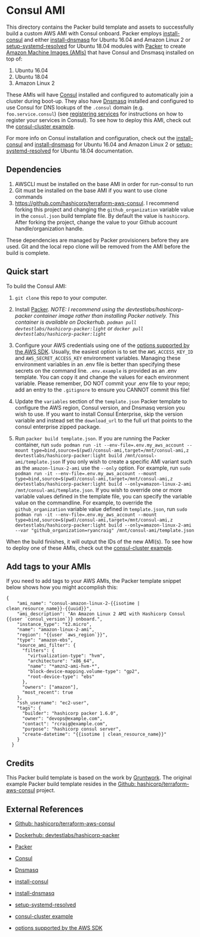 # Consul AMI

This directory contains the Packer build template and assets to successfully build a custom AWS AMI with Consul onboard. Packer employs [install-consul](https://github.com/hashicorp/terraform-aws-consul/tree/master/modules/install-consul) and 
either [install-dnsmasq](https://github.com/hashicorp/terraform-aws-consul/tree/master/modules/install-dnsmasq) for Ubuntu 16.04 and Amazon Linux 2 or [setup-systemd-resolved](https://github.com/hashicorp/terraform-aws-consul/tree/master/modules/setup-systemd-resolved) for Ubuntu 18.04 modules with [Packer](https://www.packer.io/) to create [Amazon Machine 
Images (AMIs)](http://docs.aws.amazon.com/AWSEC2/latest/UserGuide/AMIs.html) that have Consul and Dnsmasq installed on 
top of:
 
1. Ubuntu 16.04
1. Ubuntu 18.04
1. Amazon Linux 2

These AMIs will have [Consul](https://www.consul.io/) installed and configured to automatically join a cluster during 
boot-up. They also have [Dnsmasq](http://www.thekelleys.org.uk/dnsmasq/doc.html) installed and configured to use 
Consul for DNS lookups of the `.consul` domain (e.g. `foo.service.consul`) (see [registering 
services](https://www.consul.io/intro/getting-started/services.html) for instructions on how to register your services
in Consul). To see how to deploy this AMI, check out the [consul-cluster example](https://github.com/hashicorp/terraform-aws-consul/tree/master/examples/root-example). 

For more info on Consul installation and configuration, check out the 
[install-consul](https://github.com/hashicorp/terraform-aws-consul/tree/master/modules/install-consul) and [install-dnsmasq](https://github.com/hashicorp/terraform-aws-consul/tree/master/modules/install-dnsmasq) for Ubuntu 16.04 and Amazon Linux 2 or [setup-systemd-resolved](https://github.com/hashicorp/terraform-aws-consul/tree/master/modules/setup-systemd-resolved) for Ubuntu 18.04 documentation.

## Dependencies
1. AWSCLI must be installed on the base AMI in order for run-consul to run
1. Git must be installed on the base AMI if you want to use clone commands
1. https://github.com/hashicorp/terraform-aws-consul. I recommend forking this project and changing the `github_organization` variable value in the `consul.json` build template file. By default the value is `hashicorp`. After forking the project, change the value to your Github account handle/organization handle.

These dependencies are managed by Packer provisioners before they are used. Git and the local repo clone will be removed from the AMI before the build is complete.

## Quick start

To build the Consul AMI:

1. `git clone` this repo to your computer.

1. Install [Packer](https://www.packer.io/). *NOTE: I recommend using the devtestlabs/hashicorp-packer container image rather than installing Packer natively. This container is available on Dockerhub. `podman pull devtestlabs/hashicorp-packer:light` or `docker pull devtestlabs/hashicorp-packer:light`*

1. Configure your AWS credentials using one of the [options supported by the AWS SDK](http://docs.aws.amazon.com/sdk-for-java/v1/developer-guide/credentials.html). Usually, the easiest option is to set the `AWS_ACCESS_KEY_ID` and `AWS_SECRET_ACCESS_KEY` environment variables. Managing these environment variables in an .env file is better than specifying these secrets on the command line. `.env.example` is provided as an .env template. You can copy it and change the values for each environment variable. Please remember, DO NOT commit your .env file to your repo; add an entry to the `.gitignore` to ensure you CANNOT commit this file!

1. Update the `variables` section of the `template.json` Packer template to configure the AWS region, Consul version, and
   Dnsmasq version you wish to use. If you want to install Consul Enterprise, skip the version variable and instead set 
   the `download_url` to the full url that points to the consul enterprise zipped package.

1. Run `packer build template.json`. If you are running the Packer container, run `sudo podman run -it --env-file=.env.my_aws_account --mount type=bind,source=$(pwd)/consul-ami,target=/mnt/consul-ami,z devtestlabs/hashicorp-packer:light build /mnt/consul-ami/template.json`
If you only wish to create a specific AMI variant such as the `amazon-linux-2-ami` use the `--only` option. For example, run `sudo podman run -it --env-file=.env.my_aws_account --mount type=bind,source=$(pwd)/consul-ami,target=/mnt/consul-ami,z devtestlabs/hashicorp-packer:light build --only=amazon-linux-2-ami /mnt/consul-ami/template.json`. If you wish to override one or more variable values defined in the template file, you can specify the variable value on the commandline. For example, to override the `github_organization` variable value defined in `template.json`, run `sudo podman run -it --env-file=.env.my_aws_account --mount type=bind,source=$(pwd)/consul-ami,target=/mnt/consul-ami,z devtestlabs/hashicorp-packer:light build --only=amazon-linux-2-ami --var "github_organization=ryancraig" /mnt/consul-ami/template.json`

When the build finishes, it will output the IDs of the new AMI(s). To see how to deploy one of these AMIs, check out the
[consul-cluster example](https://github.com/hashicorp/terraform-aws-consul/tree/master/examples/root-example).

## Add tags to your AMIs
If you need to add tags to your AWS AMIs, the Packer template snippet below shows how you might accomplish this:

```
{
    "ami_name": "consul-amazon-linux-2-{{isotime | clean_resource_name}}-{{uuid}}",
    "ami_description": "An Amazon Linux 2 AMI with Hashicorp Consul {{user `consul_version`}} onboard.",
    "instance_type": "t2.micro",
    "name": "amazon-linux-2-ami",
    "region": "{{user `aws_region`}}",
    "type": "amazon-ebs",
    "source_ami_filter": {
      "filters": {
        "virtualization-type": "hvm",
        "architecture": "x86_64",
        "name": "*amzn2-ami-hvm-*",
        "block-device-mapping.volume-type": "gp2",
        "root-device-type": "ebs"
      },
      "owners": ["amazon"],
      "most_recent": true
    },
    "ssh_username": "ec2-user",
    "tags": {
      "builder": "hashicorp packer 1.6.0",
      "owner": "devops@example.com",
      "contact": "rcraig@example.com",
      "purpose": "hashicorp consul server",
      "create-datetime": "{{isotime | clean_resource_name}}"
    }
  }
```

## Credits
This Packer build template is based on the work by [Gruntwork](www.gruntwork.io). The original example Packer build template resides in the [Github: hashicorp/terraform-aws-consul](https://github.com/hashicorp/terraform-aws-consul) project.

## External References

* [Github: hashicorp/terraform-aws-consul](https://github.com/hashicorp/terraform-aws-consul)

* [Dockerhub: devtestlabs/hashicorp-packer](https://hub.docker.com/repository/docker/devtestlabs/hashicorp-packer)

* [Packer](https://www.packer.io/)

* [Consul](https://www.consul.io/)

* [Dnsmasq](http://www.thekelleys.org.uk/dnsmasq/doc.html)

* [install-consul](https://github.com/hashicorp/terraform-aws-consul/tree/master/modules/install-consul)

* [install-dnsmasq](https://github.com/hashicorp/terraform-aws-consul/tree/master/modules/install-dnsmasq)

* [setup-systemd-resolved](https://github.com/hashicorp/terraform-aws-consul/tree/master/modules/setup-systemd-resolved)

* [consul-cluster example](https://github.com/hashicorp/terraform-aws-consul/tree/master/examples/root-example)

* [options supported by the AWS SDK](http://docs.aws.amazon.com/sdk-for-java/v1/developer-guide/credentials.html)
